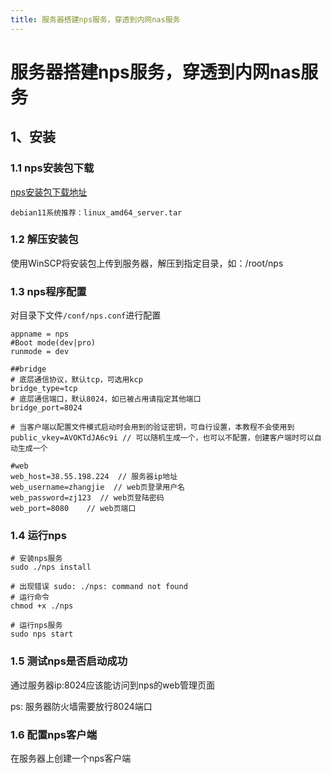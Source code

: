 ```yaml
---
title: 服务器搭建nps服务，穿透到内网nas服务
---
```


# 服务器搭建nps服务，穿透到内网nas服务

## 1、安装

### 1.1 nps安装包下载

[nps安装包下载地址](https://github.com/yisier/nps/releases)

```debian11系统推荐：linux_amd64_server.tar```

### 1.2 解压安装包

使用WinSCP将安装包上传到服务器，解压到指定目录，如：/root/nps

### 1.3 nps程序配置

对目录下文件```/conf/nps.conf```进行配置

```shell
appname = nps
#Boot mode(dev|pro)
runmode = dev

##bridge
# 底层通信协议，默认tcp，可选用kcp
bridge_type=tcp
# 底层通信端口，默认8024，如已被占用请指定其他端口
bridge_port=8024

# 当客户端以配置文件模式启动时会用到的验证密钥，可自行设置，本教程不会使用到
public_vkey=AVOKTdJA6c9i // 可以随机生成一个，也可以不配置，创建客户端时可以自动生成一个

#web
web_host=38.55.198.224  // 服务器ip地址
web_username=zhangjie  // web页登录用户名
web_password=zj123  // web页登陆密码
web_port=8080    // web页端口
```

### 1.4 运行nps

```shell
# 安装nps服务
sudo ./nps install

# 出现错误 sudo: ./nps: command not found
# 运行命令 
chmod +x ./nps

# 运行nps服务
sudo nps start
```

### 1.5 测试nps是否启动成功
通过服务器ip:8024应该能访问到nps的web管理页面

ps: 服务器防火墙需要放行8024端口

### 1.6 配置nps客户端

在服务器上创建一个nps客户端